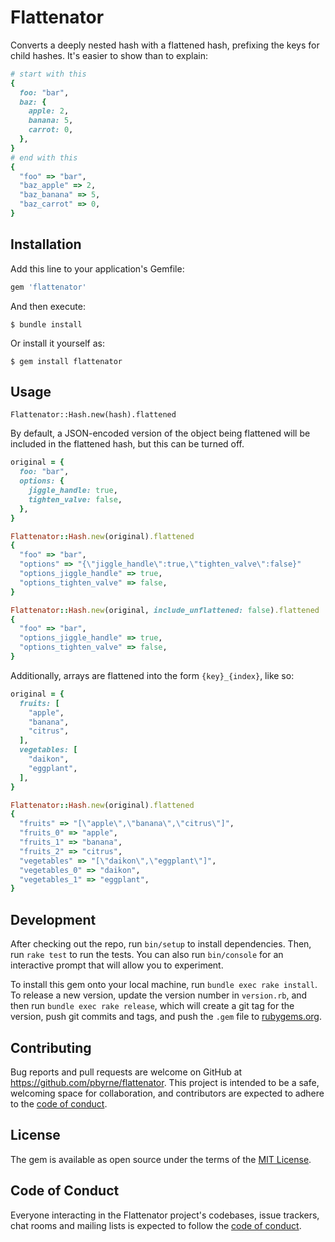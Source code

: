 # Flattenator

Converts a deeply nested hash with a flattened hash, prefixing the keys for child hashes. It's easier to show than to explain:

```ruby
# start with this
{
  foo: "bar",
  baz: {
    apple: 2,
    banana: 5,
    carrot: 0,
  },
}
# end with this
{
  "foo" => "bar",
  "baz_apple" => 2,
  "baz_banana" => 5,
  "baz_carrot" => 0,
}
```

## Installation

Add this line to your application's Gemfile:

```ruby
gem 'flattenator'
```

And then execute:

    $ bundle install

Or install it yourself as:

    $ gem install flattenator

## Usage

```
Flattenator::Hash.new(hash).flattened
```

By default, a JSON-encoded version of the object being flattened will be included in the flattened hash, but this can be turned off.

```ruby
original = {
  foo: "bar",
  options: {
    jiggle_handle: true,
    tighten_valve: false,
  },
}

Flattenator::Hash.new(original).flattened
{
  "foo" => "bar",
  "options" => "{\"jiggle_handle\":true,\"tighten_valve\":false}"
  "options_jiggle_handle" => true,
  "options_tighten_valve" => false,
}

Flattenator::Hash.new(original, include_unflattened: false).flattened
{
  "foo" => "bar",
  "options_jiggle_handle" => true,
  "options_tighten_valve" => false,
}
```

Additionally, arrays are flattened into the form `{key}_{index}`, like so:

```ruby
original = {
  fruits: [
    "apple",
    "banana",
    "citrus",
  ],
  vegetables: [
    "daikon",
    "eggplant",
  ],
}

Flattenator::Hash.new(original).flattened
{
  "fruits" => "[\"apple\",\"banana\",\"citrus\"]",
  "fruits_0" => "apple",
  "fruits_1" => "banana",
  "fruits_2" => "citrus",
  "vegetables" => "[\"daikon\",\"eggplant\"]",
  "vegetables_0" => "daikon",
  "vegetables_1" => "eggplant",
}
```

## Development

After checking out the repo, run `bin/setup` to install dependencies. Then, run `rake test` to run the tests. You can also run `bin/console` for an interactive prompt that will allow you to experiment.

To install this gem onto your local machine, run `bundle exec rake install`. To release a new version, update the version number in `version.rb`, and then run `bundle exec rake release`, which will create a git tag for the version, push git commits and tags, and push the `.gem` file to [rubygems.org](https://rubygems.org).

## Contributing

Bug reports and pull requests are welcome on GitHub at https://github.com/pbyrne/flattenator. This project is intended to be a safe, welcoming space for collaboration, and contributors are expected to adhere to the [code of conduct](https://github.com/pbyrne/flattenator/blob/master/CODE_OF_CONDUCT.md).


## License

The gem is available as open source under the terms of the [MIT License](https://opensource.org/licenses/MIT).

## Code of Conduct

Everyone interacting in the Flattenator project's codebases, issue trackers, chat rooms and mailing lists is expected to follow the [code of conduct](https://github.com/pbyrne/flattenator/blob/master/CODE_OF_CONDUCT.md).
